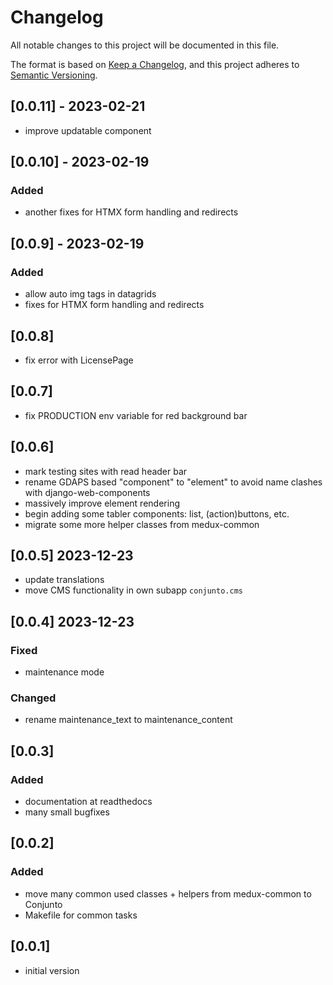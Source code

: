 # Changelog

All notable changes to this project will be documented in this file.

The format is based on [Keep a Changelog](https://keepachangelog.com/en/1.0.0/),
and this project adheres to [Semantic Versioning](https://semver.org/spec/v2.0.0.html).

## [0.0.11] - 2023-02-21
- improve updatable component

## [0.0.10] - 2023-02-19
### Added
- another fixes for HTMX form handling and redirects

## [0.0.9] - 2023-02-19
### Added
- allow auto img tags in datagrids
- fixes for HTMX form handling and redirects

## [0.0.8]
- fix error with LicensePage

## [0.0.7]
- fix PRODUCTION env variable for red background bar

## [0.0.6]
- mark testing sites with read header bar
- rename GDAPS based "component" to "element" to avoid name clashes with django-web-components
- massively improve element rendering
- begin adding some tabler components: list, (action)buttons, etc.
- migrate some more helper classes from medux-common

## [0.0.5] 2023-12-23
- update translations
- move CMS functionality in own subapp `conjunto.cms`

## [0.0.4] 2023-12-23
### Fixed
- maintenance mode

### Changed
- rename maintenance_text to maintenance_content

## [0.0.3]
### Added
- documentation at readthedocs
- many small bugfixes

## [0.0.2]
### Added
- move many common used classes + helpers from medux-common to Conjunto
- Makefile for common tasks 

## [0.0.1]
- initial version

